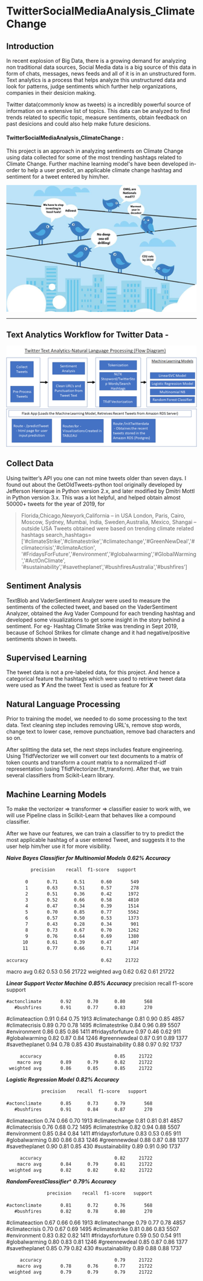 # TwitterSocialMediaAnalysis_ClimateChange

## Introduction

In recent explosion of Big Data, there is a growing demand for analyzing non traditional data sources, Social Media data is a big source of this data in form of chats, messages, news feeds and all of it is in an unstructured form. 
Text analytics is a process that helps analyze this unstructured data and look for patterns, judge sentiments which further help organizations, companies in their desicion making.

Twitter data(commonly know as tweets) is a incredibly powerful source of information on a extensive list of topics. This data can be analyzed to find trends related to specific topic, measure sentiments, obtain feedback on past desicions and could also help make future desicions.
#### TwitterSocialMediaAnalysis_ClimateChange :
This project is an approach in analyzing sentiments on Climate Change using data collected for some of the most trending hashtags related to Climate Change. Further machine learning model's have been developed in-order to help a user predict, an applicable climate change hashtag and sentiment for a tweet entered by him/her.

![Twitter-climate](images/Twitter-Climate1.jpg)

<hr>

## Text Analytics Workflow for Twitter Data - 

![workflow](images/workflow.png) 

## Collect Data 

Using twitter’s API you one can not mine tweets older than seven days. 
I found out about the GetOldTweets-python tool originally developed by <a link="https://github.com/Jefferson-Henrique/GetOldTweets-python">Jefferson Henrique</a> in Python version 2.x, and later modified by <a link="https://github.com/Mottl/GetOldTweets3">Dmitri Mottl</a> in Python version 3.x.
This was a lot helpful, and helped obtain almost 50000+ tweets for the year of 2019, for 
> Florida,Chicago,Newyork,California – in USA 
> London, Paris, Cairo, Moscow, Sydney, Mumbai, India, Sweden,Australia, Mexico, Shangai – outside USA
Tweets obtained were based on trending climate related hashtags 
search_hashtags=['#climateStrike','#climatestrike','#climatechange','#GreenNewDeal','#climatecrisis','#climateAction',
                   '#FridaysForFuture','#environment','#globalwarming','#GlobalWarming','#ActOnClimate',
                   '#sustainability','#savetheplanet','#bushfiresAustralia','#bushfires’]

## Sentiment Analysis

TextBlob and VaderSentiment Analyzer were used to measure the sentiments of the collected tweet, and based on the VaderSentiment Analyzer, obtained the Avg Vader Compound for each trending hashtag and developed some visualizations to get some insight in the story behind a sentiment.
For eg- Hashtag Climate Strike was trending in Sept 2019, because of School Strikes for climate change and it had negative/positive sentiments shown in tweets.


## Supervised Learning 

The tweet data is not a pre-labeled data, for this project. And hence a categorical feature the hashtags which were used to retrieve tweet data were used as ***Y*** And the tweet Text is used as feature for ***X***

## Natural Language Processing

Prior to training the model, we needed to do some processing to the text data. 
Text cleaning step includes removing URL's, remove stop words, change text to lower case, remove punctuation, remove bad characters and so on.

After splitting the data set, the next steps includes feature engineering. Using TfidfVectorizer we will convert our text documents to a matrix of token counts and transform a count matrix to a normalized tf-idf representation (using TfidfVectorizer.fit_transform). After that, we train several classifiers from Scikit-Learn library.

## Machine Learning Models
To make the vectorizer => transformer => classifier easier to work with, we will use Pipeline class in Scilkit-Learn that behaves like a compound classifier.

After we have our features, we can train a classifier to try to predict the most applicable hashtag of a user entered Tweet, and suggests it to the user help him/her use it for more visibility.

***Naive Bayes Classifier for Multinomial Models*** ***_0.62% Accuracy_***

             precision    recall  f1-score   support

           0       0.71      0.51      0.60       549
           1       0.63      0.51      0.57       278
           2       0.51      0.36      0.42      1972
           3       0.52      0.66      0.58      4810
           4       0.47      0.34      0.39      1514
           5       0.70      0.85      0.77      5562
           6       0.57      0.50      0.53      1373
           7       0.43      0.28      0.34       901
           8       0.73      0.67      0.70      1262
           9       0.76      0.64      0.69      1380
          10       0.61      0.39      0.47       407
          11       0.77      0.66      0.71      1714

    accuracy                           0.62     21722
   macro avg       0.62      0.53      0.56     21722
weighted avg       0.62      0.62      0.61     21722

***Linear Support Vector Machine*** ***_0.85% Accuracy_***
                  precision    recall  f1-score   support

    #actonclimate       0.92      0.70      0.80       568
       #bushfires       0.91      0.77      0.83       270
   #climateaction       0.91      0.64      0.75      1913
   #climatechange       0.81      0.90      0.85      4857
   #climatecrisis       0.89      0.70      0.78      1495
   #climatestrike       0.84      0.96      0.89      5507
     #environment       0.86      0.85      0.86      1411
#fridaysforfuture       0.97      0.46      0.62       911
   #globalwarming       0.82      0.87      0.84      1246
    #greennewdeal       0.87      0.91      0.89      1377
   #savetheplanet       0.94      0.78      0.85       430
  #sustainability       0.88      0.97      0.92      1737

         accuracy                           0.85     21722
        macro avg       0.89      0.79      0.82     21722
     weighted avg       0.86      0.85      0.85     21722
     
***Logistic Regression Model*** ***_0.82% Accuracy_***

                 precision    recall  f1-score   support

    #actonclimate       0.85      0.73      0.79       568
       #bushfires       0.91      0.84      0.87       270
   #climateaction       0.74      0.66      0.70      1913
   #climatechange       0.81      0.81      0.81      4857
   #climatecrisis       0.76      0.68      0.72      1495
   #climatestrike       0.82      0.94      0.88      5507
     #environment       0.85      0.84      0.84      1411
#fridaysforfuture       0.83      0.53      0.65       911
   #globalwarming       0.80      0.86      0.83      1246
    #greennewdeal       0.88      0.87      0.88      1377
   #savetheplanet       0.90      0.81      0.85       430
  #sustainability       0.89      0.91      0.90      1737

         accuracy                           0.82     21722
        macro avg       0.84      0.79      0.81     21722
     weighted avg       0.82      0.82      0.82     21722
     
***RandomForestClassifier**** ***_0.79% Accuracy_***

                   precision    recall  f1-score   support

    #actonclimate       0.81      0.72      0.76       568
       #bushfires       0.82      0.78      0.80       270
   #climateaction       0.67      0.66      0.66      1913
   #climatechange       0.79      0.77      0.78      4857
   #climatecrisis       0.70      0.67      0.69      1495
   #climatestrike       0.81      0.86      0.83      5507
     #environment       0.83      0.82      0.82      1411
#fridaysforfuture       0.59      0.50      0.54       911
   #globalwarming       0.80      0.83      0.81      1246
    #greennewdeal       0.85      0.87      0.86      1377
   #savetheplanet       0.85      0.79      0.82       430
  #sustainability       0.89      0.88      0.88      1737

         accuracy                           0.79     21722
        macro avg       0.78      0.76      0.77     21722
     weighted avg       0.79      0.79      0.79     21722


